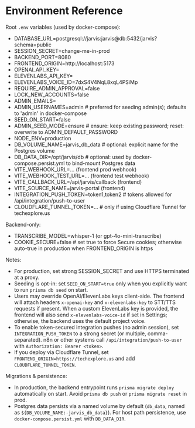 # Environment Reference

Root `.env` variables (used by docker-compose):

- DATABASE_URL=postgresql://jarvis:jarvis@db:5432/jarvis?schema=public
- SESSION_SECRET=change-me-in-prod
- BACKEND_PORT=8080
- FRONTEND_ORIGIN=http://localhost:5173
- OPENAI_API_KEY=
- ELEVENLABS_API_KEY=
- ELEVENLABS_VOICE_ID=7dxS4V4NqL8xqL4PSiMp
- REQUIRE_ADMIN_APPROVAL=false
- LOCK_NEW_ACCOUNTS=false
- ADMIN_EMAILS=
- ADMIN_USERNAMES=admin  # preferred for seeding admin(s); defaults to 'admin' in docker-compose
- SEED_ON_START=false
 - ADMIN_SEED_MODE=ensure  # ensure: keep existing password; reset: overwrite to ADMIN_DEFAULT_PASSWORD
 - NODE_ENV=production
 - DB_VOLUME_NAME=jarvis_db_data  # optional: explicit name for the Postgres volume
 - DB_DATA_DIR=/opt/jarvis/db     # optional: used by docker-compose.persist.yml to bind-mount Postgres data
- VITE_WEBHOOK_URL=... (frontend prod webhook)
- VITE_WEBHOOK_TEST_URL=... (frontend test webhook)
- VITE_CALLBACK_URL=/api/jarvis/callback (frontend)
- VITE_SOURCE_NAME=jarvis-portal (frontend)
- INTEGRATION_PUSH_TOKEN=token1,token2  # tokens allowed for /api/integration/push-to-user
 - CLOUDFLARE_TUNNEL_TOKEN=...  # only if using Cloudflare Tunnel for techexplore.us

Backend-only:
- TRANSCRIBE_MODEL=whisper-1 (or gpt-4o-mini-transcribe)
- COOKIE_SECURE=false  # set true to force Secure cookies; otherwise auto-true in production when FRONTEND_ORIGIN is https

Notes:
- For production, set strong SESSION_SECRET and use HTTPS terminated at a proxy.
- Seeding is opt-in: set `SEED_ON_START=true` only when you explicitly want to run `prisma db seed` on start.
- Users may override OpenAI/ElevenLabs keys client-side. The frontend will attach headers `x-openai-key` and `x-elevenlabs-key` to STT/TTS requests if present. When a custom ElevenLabs key is provided, the frontend will also send `x-elevenlabs-voice-id` if set in Settings; otherwise, the backend uses the default project voice.
- To enable token-secured integration pushes (no admin session), set `INTEGRATION_PUSH_TOKEN` to a strong secret (or multiple, comma-separated). n8n or other systems call `/api/integration/push-to-user` with `Authorization: Bearer <token>`.
 - If you deploy via Cloudflare Tunnel, set `FRONTEND_ORIGIN=https://techexplore.us` and add `CLOUDFLARE_TUNNEL_TOKEN`.

Migrations & persistence:
- In production, the backend entrypoint runs `prisma migrate deploy` automatically on start. Avoid `prisma db push` or `prisma migrate reset` in prod.
- Postgres data persists via a named volume by default (`db_data`, named as `${DB_VOLUME_NAME:-jarvis_db_data}`). For host path persistence, use `docker-compose.persist.yml` with `DB_DATA_DIR`.
